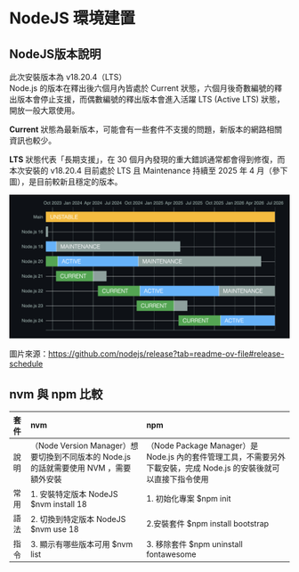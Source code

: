 # NodeJS 環境建置 

## NodeJS版本說明    

此次安裝版本為 v18.20.4（LTS）        
 Node.js 的版本在釋出後六個月內皆處於 Current 狀態，六個月後奇數編號的釋出版本會停止支援，而偶數編號的釋出版本會進入活躍 LTS (Active LTS) 狀態，開放一般大眾使用。         

**Current** 狀態為最新版本，可能會有一些套件不支援的問題，新版本的網路相關資訊也較少。

**LTS** 狀態代表「長期支援」，在 30 個月內發現的重大錯誤通常都會得到修復，而本次安裝的 v18.20.4 目前處於 LTS 且 Maintenance 持續至 2025 年 4 月（參下圖），是目前較新且穩定的版本。

![NodeJS近期版本](../assets/week-02/img/NodeJS-version.png)    
 
圖片來源：https://github.com/nodejs/release?tab=readme-ov-file#release-schedule


## nvm 與 npm 比較



|  套件  | nvm  |  npm |
| :---- | :---- | :---- |
| 說明 | （Node Version Manager）想要切換到不同版本的 Node.js 的話就需要使用 NVM ，需要額外安裝| （Node Package Manager）是 Node.js 內的套件管理工具，不需要另外下載安裝，完成 Node.js 的安裝後就可以直接下指令使用 |
| 常用 | 1. 安裝特定版本 NodeJS             $nvm install 18           | 1. 初始化專案             $npm init            |
| 語法 | 2.  切換到特定版本 NodeJS           $nvm use 18 | 2.安裝套件           $npm install bootstrap    |
|  指令 | 3. 顯示有哪些版本可用     $nvm list    | 3. 移除套件      $npm uninstall fontawesome|